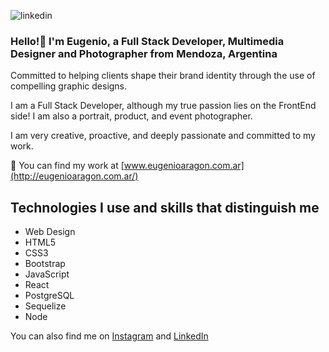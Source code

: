 ![linkedin](https://user-images.githubusercontent.com/97991009/234093422-c73f26c3-d609-4144-bbab-709d12d4681a.jpg)

### Hello!👋 I'm Eugenio, a Full Stack Developer, Multimedia Designer and Photographer from Mendoza, Argentina

Committed to helping clients shape their brand identity through the use of compelling graphic designs.

I am a Full Stack Developer, although my true passion lies on the FrontEnd side!
I am also a portrait, product, and event photographer.

I am very creative, proactive, and deeply passionate and committed to my work.

🔭 You can find my work at [www.eugenioaragon.com.ar](http://eugenioaragon.com.ar/)


## Technologies I use and skills that distinguish me


- Web Design
- HTML5
- CSS3
- Bootstrap
- <i class="fa fa-js"></i> JavaScript
- React
- PostgreSQL
- Sequelize
- Node


You can also find me on [Instagram](https://www.instagram.com/eugenioaragon.dev/) and [LinkedIn](https://www.linkedin.com/in/eugenioaragon/)


